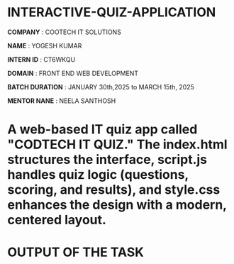 # INTERACTIVE-QUIZ-APPLICATION

**COMPANY** : COOTECH IT SOLUTIONS

**NAME** : YOGESH KUMAR

**INTERN ID** : CT6WKQU

**DOMAIN** : FRONT END WEB DEVELOPMENT

**BATCH DURATION** : JANUARY 30th,2025 to MARCH 15th, 2025

**MENTOR NANE** : NEELA SANTHOSH

# A web-based IT quiz app called "CODTECH IT QUIZ." The index.html structures the interface, script.js handles quiz logic (questions, scoring, and results), and style.css enhances the design with a modern, centered layout.

# OUTPUT OF THE TASK

